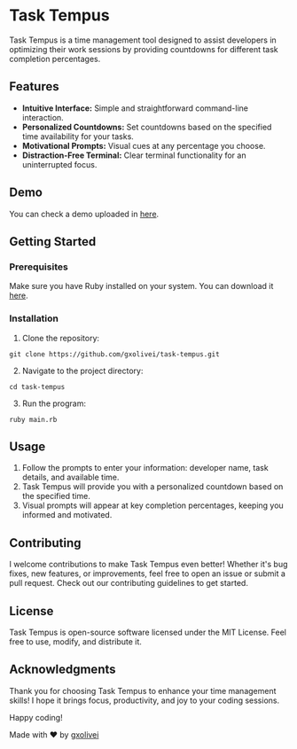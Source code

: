 # Task Tempus

Task Tempus is a time management tool designed to assist developers in optimizing their work sessions by providing countdowns for different task completion percentages.

## Features

- **Intuitive Interface:** Simple and straightforward command-line interaction.
- **Personalized Countdowns:** Set countdowns based on the specified time availability for your tasks.
- **Motivational Prompts:** Visual cues at any percentage you choose.
- **Distraction-Free Terminal:** Clear terminal functionality for an uninterrupted focus.

## Demo

You can check a demo uploaded in [here](https://www.terminalizer.com/view/4de7d4455867).

## Getting Started

### Prerequisites

Make sure you have Ruby installed on your system. You can download it [here](https://www.ruby-lang.org/en/downloads/).

### Installation

1. Clone the repository:

  ```
  git clone https://github.com/gxolivei/task-tempus.git
  ```

2. Navigate to the project directory:

```
cd task-tempus
```

3. Run the program:

```
ruby main.rb
```

## Usage


1. Follow the prompts to enter your information: developer name, task details, and available time.
2. Task Tempus will provide you with a personalized countdown based on the specified time.
3. Visual prompts will appear at key completion percentages, keeping you informed and motivated.


## Contributing

I welcome contributions to make Task Tempus even better! Whether it's bug fixes, new features, or improvements, feel free to open an issue or submit a pull request. Check out our contributing guidelines to get started.

## License

Task Tempus is open-source software licensed under the MIT License. Feel free to use, modify, and distribute it.

## Acknowledgments

Thank you for choosing Task Tempus to enhance your time management skills! I hope it brings focus, productivity, and joy to your coding sessions.

Happy coding!

Made with ❤️ by [gxolivei](https://www.github.com/gxolivei/)

